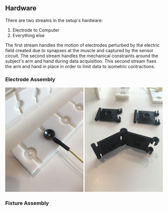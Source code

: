 ## Hardware

There are two streams in the setup's hardware:
1. Electrode to Computer
2. Everything else

The first stream handles the motion of electrodes perturbed by the electric field created due to synapses at the muscle and captured by the sensor circuit. The second stream handles the mechanical constraints around the subject's arm and hand during data acquisition. This second stream fixes the arm and hand in place in order to limit data to isometric contractions.

### Electrode Assembly

<p align="center">
  <img src="images/press_fit.jpg" width="250" />
  <img src="images/hinge.jpg" width="250" />
</p>


### Fixture Assembly
